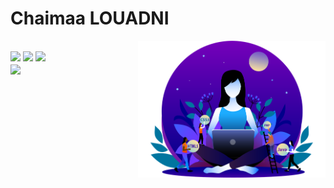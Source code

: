 # Chaimaa LOUADNI

<img
  align="right"
  width="300px"
  src="./me.png"
/>
<br>
<span align="left">
  <a style="text-decoration: none;" href="https://www.linkedin.com/in/chaimaa-louadni-3b002621a">
    <img src="https://img.shields.io/badge/-Chaimaa_LOUADNI-blue?style=flat-square&logo=Linkedin&logoColor=white&link=https://www.linkedin.com/in/chaimaa-louadni-3b002621a" />
  </a>
  <a style="text-decoration: none;" href="mailto:louadnichaima@gmail.com">
    <img src="https://img.shields.io/badge/-louadnichaima@gmail.com?style=flat-square&logo=Gmail&logoColor=white&link=mailto:louadnichaima@gmail.com" />
  </a>
  <a style="text-decoration: none;" href="https://github.com/ChaimaaLou">
    <img src="https://img.shields.io/github/followers/ChaimaaLou?label=Follow&style=social" />
  </a>
</span>
<br> 
<img
  align="center"
  src="https://github-readme-stats.vercel.app/api/top-langs/?username=ChaimaaLou&layout=compact&exclude_repo=PingMeRN&hide_border=true&bg_color=ffffff00&title_color=f65800&icon_color=32ff7b&text_color=FF7B32"
/>

